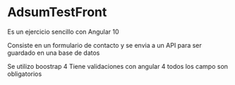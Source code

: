 # AdsumTestFront

Es un ejercicio sencillo con Angular 10

Consiste en un formulario de contacto
y se envia a un API para ser guardado en una base de datos

Se utilizo boostrap 4
Tiene validaciones con angular 4
todos los campo son obligatorios
